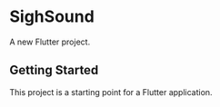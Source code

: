 # SighSound

A new Flutter project.

## Getting Started

This project is a starting point for a Flutter application.
